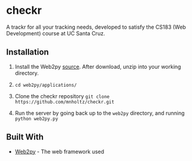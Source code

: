 # checkr
A trackr for all your tracking needs, developed to satisfy the CS183 (Web Development) course at UC Santa Cruz.

## Installation
1. Install the Web2py [source](http://www.web2py.com/init/default/download). After download, unzip into your working directory.

2. ```cd web2py/applications/```
3. Clone the checkr repository ```git clone https://github.com/mnholtz/checkr.git```
4. Run the server by going back up to the ```web2py``` directory, and running ```python web2py.py```

## Built With
* [Web2py](http://www.web2py.com/) - The web framework used
